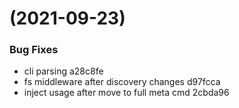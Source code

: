 #  (2021-09-23)


### Bug Fixes

* cli parsing a28c8fe
* fs middleware after discovery changes d97fcca
* inject usage after move to full meta cmd 2cbda96



